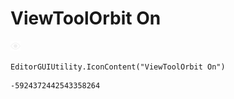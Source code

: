 # ViewToolOrbit On
![](/img/ViewToolOrbit%20On.png)

``` CSharp
EditorGUIUtility.IconContent("ViewToolOrbit On")
```
```
-5924372442543358264
```
